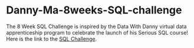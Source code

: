 # Danny-Ma-8weeks-SQL-challenge
The 8 Week SQL Challenge is inspired by the Data With Danny virtual data apprenticeship program to celebrate the launch of his Serious SQL course! Here is the link to the [SQL Challenge](https://8weeksqlchallenge.com/getting-started/).
